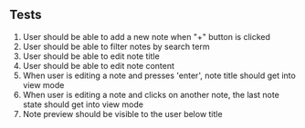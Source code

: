 ## Tests

1. User should be able to add a new note when "+" button is clicked
2. User should be able to filter notes by search term
3. User should be able to edit note title
4. User should be able to edit note content
5. When user is editing a note and presses 'enter', note title should get into view mode
6. When user is editing a note and clicks on another note, the last note state should get into view mode
7. Note preview should be visible to the user below title

